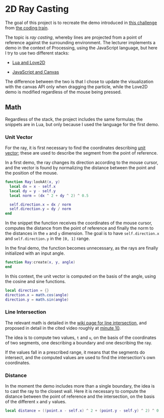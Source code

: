 # 2D Ray Casting

The goal of this project is to recreate the demo introduced in [this challenge](https://thecodingtrain.com/CodingChallenges/145-2d-ray-casting.html) from [the coding train](https://thecodingtrain.com).

The topic is _ray casting_, whereby lines are projected from a point of reference against the surrounding environment. The lecturer implements a demo in the context of Processing, using the JavaScript language, but here I try to use two different stacks:

- [Lua and Love2D](https://repl.it/@borntofrappe/2D-Ray-Casting)

- [JavaScript and Canvas](https://codepen.io/borntofrappe/pen/rNMpPNj)

The difference between the two is that I chose to update the visualization with the canvas API only when dragging the particle, while the Love2D demo is modified regardless of the mouse being pressed.

## Math

Regardless of the stack, the project includes the same formulas; the snippets are in Lua, but only because I used the language for the first demo.

### Unit Vector

For the ray, it is first necessary to find the coordinates describing [unit vector](https://en.wikipedia.org/wiki/Unit_vector); these are used to describe the segment from the point of reference.

In a first demo, the ray changes its direction according to the mouse cursor, and the vector is found by normalizing the distance between the point and the position of the mouse.

```lua
function Ray:lookAt(x, y)
  local dx = x - self.x
  local dy = y - self.y
  local norm = (dx ^ 2 + dy ^ 2) ^ 0.5

  self.direction.x = dx / norm
  self.direction.y = dy / norm
end
```

In the snippet the function receives the coordinates of the mouse cursor, computes the distance from the point of reference and finally the norm to the distances in the `x` and `y` dimension. The goal is to have `self.direction.x` and `self.direction.y` in the `[0, 1]` range.

In the final demo, the function becomes unnecessary, as the rays are finally initialized with an input angle.

```lua
function Ray:create(x, y, angle)
end
```

In this context, the unit vector is computed on the basis of the angle, using the cosine and sine functions.

```lua
local direction = {}
direction.x = math.cos(angle)
direction.y = math.sin(angle)
```

### Line Intersection

The relevant math is detailed in the [wiki page for line intersection](https://en.wikipedia.org/wiki/Line%E2%80%93line_intersection), and proposed in detail in the cited video roughly at [minute 10](https://youtu.be/TOEi6T2mtHo?t=605).

The idea is to compute two values, `t` and `u`, on the basis of the coordinates of two segments, one describing a boundary and one describing the ray.

If the values fall in a prescribed range, it means that the segments do intersect, and the computed values are used to find the intersection's own coordinates.

### Distance

In the moment the demo includes more than a single boundary, the idea is to cast the ray to the closest wall. Here it is necessary to compute the distance between the point of reference and the intersection, on the basis of the different `x` and `y` values.

```lua
local distance = ((point.x - self.x) ^ 2 + (point.y - self.y) ^ 2) ^ 0.5
```
